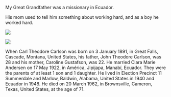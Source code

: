 My Great Grandfather was a missionary in Ecuador.

His mom used to tell him something about working hard, and as a boy he worked hard.

![](https://i.imgur.com/n8TDm24.png)

![](https://i.imgur.com/dKONTwB.jpeg)

When Carl Theodore Carlson was born on 3 January 1891, in Great Falls, Cascade, Montana, United States, his father, John Theodore Carlson, was 28 and his mother, Caroline Gustafson, was 22. He married Clara Marie Andersen on 17 May 1922, in América, Jipijapa, Manabí, Ecuador. They were the parents of at least 1 son and 1 daughter. He lived in Election Precinct 11 Summerdale and Marlow, Baldwin, Alabama, United States in 1940 and Ecuador in 1948. He died on 20 March 1962, in Brownsville, Cameron, Texas, United States, at the age of 71.